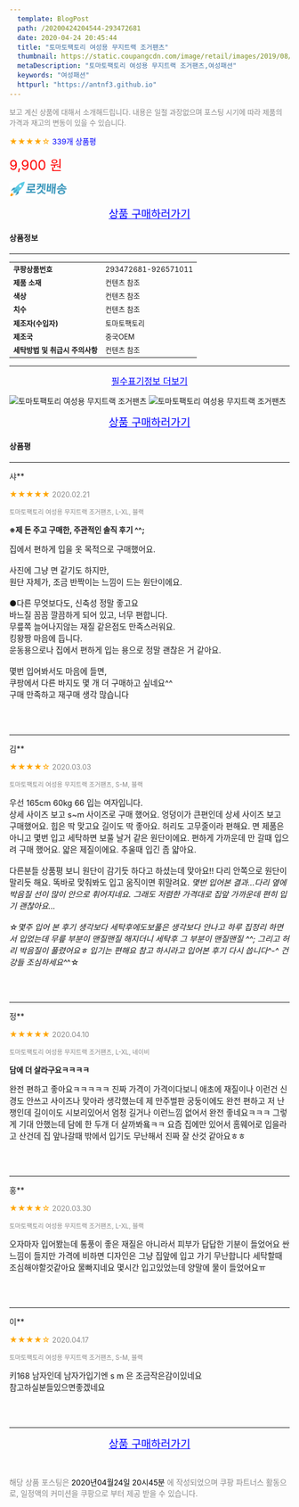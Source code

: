 ```yaml
---
  template: BlogPost
  path: /20200424204544-293472681
  date: 2020-04-24 20:45:44
  title: "토마토팩토리 여성용 무지트랙 조거팬츠"
  thumbnail: https://static.coupangcdn.com/image/retail/images/2019/08/30/17/6/d74a51e3-4e5c-4eb3-ba5d-5f9dbe83c393.jpg
  metaDescription: "토마토팩토리 여성용 무지트랙 조거팬츠,여성패션"
  keywords: "여성패션"
  httpurl: "https://antnf3.github.io"
---
```

  
<span style="color: #888;font-size:0.8rem">보고 계신 상품에 대해서 소개해드립니다.
내용은 일절 과장없으며 포스팅 시기에 따라 제품의 가격과 재고의 변동이 있을 수 있습니다.</span>
  
<span style="color: orange;">★★★★☆</span> <span style="color: blue;font-size: 0.85rem;">339개 상품평</span>

<span style="font-size: 0.9rem"></span> 

<span style="color: red;font-size: 1.5rem;">9,900 원</span>

![로켓배송](/assets/rocket_logo.png)

<p align="center"><a href="http://me2.do/5WanrDFx" style="font-size: 1.2rem; color: blue;">상품 구매하러가기</a></p>

#### 상품정보

---

|                  |                       |
| ---------------- | --------------------- |
| **<span style="font-size:0.8rem;">쿠팡상품번호</span>** | <span style="font-size:0.8rem;">293472681-926571011</span> |
| **<span style="font-size:0.8rem;">제품 소재</span>**    | <span style="font-size:0.8rem;">컨텐츠 참조</span>        |
| **<span style="font-size:0.8rem;">색상</span>**    | <span style="font-size:0.8rem;">컨텐츠 참조</span>        |
| **<span style="font-size:0.8rem;">치수</span>**    | <span style="font-size:0.8rem;">컨텐츠 참조</span>        |
| **<span style="font-size:0.8rem;">제조자(수입자)</span>**    | <span style="font-size:0.8rem;">토마토팩토리</span>        |
| **<span style="font-size:0.8rem;">제조국</span>**    | <span style="font-size:0.8rem;">중국OEM</span>        |
| **<span style="font-size:0.8rem;">세탁방법 및 취급시 주의사항</span>**    | <span style="font-size:0.8rem;">컨텐츠 참조</span>        |




---

<p align="center"><a href="http://me2.do/5WanrDFx" style="font-size: 1rem; color: blue;">필수표기정보 더보기</a></p>

![토마토팩토리 여성용 무지트랙 조거팬츠](http://thumbnail10.coupangcdn.com/thumbnails/remote/q89/image/product/content/vendorItem/2019/09/24/926571011/52b5006e-b149-495a-911d-8d63c4856ad1.jpg)
![토마토팩토리 여성용 무지트랙 조거팬츠](http://thumbnail6.coupangcdn.com/thumbnails/remote/q89/image/retail/images/2019/09/02/18/0/a4cad3f0-dda4-406a-8806-1a852529b180.jpg)

<p align="center"><a href="http://me2.do/5WanrDFx" style="font-size: 1.2rem; color: blue;">상품 구매하러가기</a></p>

#### 상품평
  
---
  
샤**
    
<span style="color: orange;">★★★★★</span> <span style="font-size:0.8rem;color: #888;">2020.02.21</span>
    
<span style="color: #888;font-size:0.7rem">토마토팩토리 여성용 무지트랙 조거팬츠, L-XL, 블랙</span>
    
<span style="font-size:0.85rem">**※제 돈 주고 구매한, 주관적인 솔직 후기 ^^;**</span>
    
<span style="font-size: 0.9rem;">집에서 편하게 입을 옷 목적으로 구매했어요.<br/><br/>사진에 그냥 면 같기도 하지만,<br/>원단 자체가, 조금 반짝이는 느낌이 드는  원단이에요.<br/><br/>●다른 무엇보다도, 신축성 정말 좋고요<br/>바느질 꼼꼼 깔끔하게 되어 있고, 너무 편합니다.<br/>무릎쪽 늘어나지않는 재질 같은점도 만족스러워요.<br/>킹왕짱 마음에 듭니다.<br/>운동용으로나 집에서 편하게 입는 용으로 정말 괜찮은 거 같아요.<br/><br/>몇번 입어봐서도 마음에 들면, <br/>쿠팡에서 다른 바지도 몇 개 더 구매하고 싶네요^^<br/>구매 만족하고 재구매 생각 많습니다</span>
    
<br>
<br>

---
  
김**
    
<span style="color: orange;">★★★★☆</span> <span style="font-size:0.8rem;color: #888;">2020.03.03</span>
    
<span style="color: #888;font-size:0.7rem">토마토팩토리 여성용 무지트랙 조거팬츠, S-M, 블랙</span>
    

    
<span style="font-size: 0.9rem;">우선 165cm  60kg 66 입는 여자입니다.<br/> 상세 사이즈 보고 s~m 사이즈로 구매 했어요. 엉덩이가 큰편인데 상세 사이즈 보고 구매했어요. 힙은 딱 맞고요  길이도 딱 좋아요. 허리도 고무줄이라 편해요.  면 제품은 아니고 몇번  입고 세탁하면 보풀 날거 같은 원단이에요. 편하게 가까운데 만 갈때  입으려 구매 했어요.  얇은 제질이에요. 추울때 입긴 좀 얇아요. <br/><br/>다른분들 상품평  보니 원단이 감기듯 하다고 하셨는데 맞아요!! 다리 안쪽으로 원단이 말리듯 해요. 똑바로 맞춰봐도 입고 움직이면 휘말려요. *몇번 입어본 결과...다리 옆에 박음질  선이 많이   안으로 휘어지네요. 그래도 저렴한 가격대로  집앞 가까운데 편히 입기 괜찮아요...<br/><br/>☆몇주 입어 본 후기 생각보다 세탁후에도보풀은 생각보다 안나고 하루 집정리 하면서 입었는데 무릎 부분이 맨질맨질 해지더니  세탁후 그 부분이 맨질맨질 ^^; 그리고 허리 박음질이 풀렸어요ㅎ 입기는 편해요  참고 하시라고 입어본 후기 다시 씁니다^-^  건강들 조심하세요^*^☆</span>
    
<br>
<br>

---
  
정**
    
<span style="color: orange;">★★★★★</span> <span style="font-size:0.8rem;color: #888;">2020.04.10</span>
    
<span style="color: #888;font-size:0.7rem">토마토팩토리 여성용 무지트랙 조거팬츠, L-XL, 네이비</span>
    
<span style="font-size:0.85rem">**담에 더 살라구요ㅋㅋㅋㅋ**</span>
    
<span style="font-size: 0.9rem;">완전 편하고 좋아요ㅋㅋㅋㅋㅋ 진짜 가격이 가격이다보니 애초에 재질이나 이런건 신경도 안쓰고 사이즈나 맞아라 생각했는데 제 만주벌판 궁둥이에도 완전 편하고 저 난쟁인데 길이이도 시보리있어서 엄청 길거나 이런느낌 없어서 완전 좋네요ㅋㅋㅋ 그렇게 기대 안했는데 담에 한 두개 더 살까봐욬ㅋㅋ 요즘 집에만 있어서 홈웨어로 입을라고 산건데 집 앞나갈때 밖에서 입기도 무난해서 진짜 잘 산것 같아요ㅎㅎ</span>
    
<br>
<br>

---
  
홍**
    
<span style="color: orange;">★★★★☆</span> <span style="font-size:0.8rem;color: #888;">2020.03.30</span>
    
<span style="color: #888;font-size:0.7rem">토마토팩토리 여성용 무지트랙 조거팬츠, L-XL, 블랙</span>
    

    
<span style="font-size: 0.9rem;">오자마자 입어봤는데 통풍이 좋은 재질은 아니라서 피부가 답답한 기분이 들었어요 싼 느낌이 들지만 가격에 비하면 디자인은 그냥 집앞에 입고 가기 무난합니다 세탁할때 조심해야할것같아요 물빠지네요 몇시간 입고있었는데 양말에 물이 들었어요ㅠ</span>
    
<br>
<br>

---
  
이**
    
<span style="color: orange;">★★★★☆</span> <span style="font-size:0.8rem;color: #888;">2020.04.17</span>
    
<span style="color: #888;font-size:0.7rem">토마토팩토리 여성용 무지트랙 조거팬츠, S-M, 블랙</span>
    

    
<span style="font-size: 0.9rem;">키168 남자인데 남자가입기엔 s m 은 조금작은감이있네요<br/>참고하실분들있으면좋겠네요</span>
    
<br>
<br>


  
---
  
<p align="center"><a href="http://me2.do/5WanrDFx" style="font-size: 1.2rem; color: blue;">상품 구매하러가기</a></p>
  
<br>
  
<span style="font-size: 0.85rem; color: #888;">해당 상품 포스팅은 <span style="color: #000;"> 2020년04월24일 20시45분 </span> 에 작성되었으며 쿠팡 파트너스 활동으로, 일정액의 커미션을 쿠팡으로 부터 제공 받을 수 있습니다.</span>